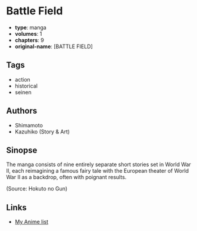 # Battle Field

-   **type**: manga
-   **volumes**: 1
-   **chapters**: 9
-   **original-name**: [BATTLE FIELD]

## Tags

-   action
-   historical
-   seinen

## Authors

-   Shimamoto
-   Kazuhiko (Story & Art)

## Sinopse

The manga consists of nine entirely separate short stories set in World War II, each reimagining a famous fairy tale with the European theater of World War II as a backdrop, often with poignant results.

(Source: Hokuto no Gun)

## Links

-   [My Anime list](https://myanimelist.net/manga/75697/Battle_Field)
